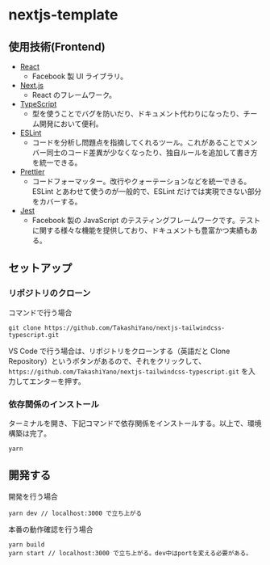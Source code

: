 # nextjs-template

## 使用技術(Frontend)

- [React](https://ja.reactjs.org/)
  - Facebook 製 UI ライブラリ。
- [Next.js](https://nextjs.org/)
  - React のフレームワーク。
- [TypeScript](https://www.typescriptlang.org/)
  - 型を使うことでバグを防いだり、ドキュメント代わりになったり、チーム開発において便利。
- [ESLint](https://eslint.org/)
  - コードを分析し問題点を指摘してくれるツール。これがあることでメンバー同士のコード差異が少なくなったり、独自ルールを追加して書き方を統一できる。
- [Prettier](https://prettier.io/)
  - コードフォーマッター。改行やクォーテーションなどを統一できる。ESLint とあわせて使うのが一般的で、ESLint だけでは実現できない部分をカバーする。
- [Jest](https://jestjs.io/ja/)
  - Facebook 製の JavaScript のテスティングフレームワークです。テストに関する様々な機能を提供しており、ドキュメントも豊富かつ実績もある。

## セットアップ

### リポジトリのクローン

コマンドで行う場合

```
git clone https://github.com/TakashiYano/nextjs-tailwindcss-typescript.git
```

VS Code で行う場合は、リポジトリをクローンする（英語だと Clone Repository）というボタンがあるので、それをクリックして、`https://github.com/TakashiYano/nextjs-tailwindcss-typescript.git` を入力してエンターを押す。

### 依存関係のインストール

ターミナルを開き、下記コマンドで依存関係をインストールする。以上で、環境構築は完了。

```
yarn
```

## 開発する

開発を行う場合

```
yarn dev // localhost:3000 で立ち上がる
```

本番の動作確認を行う場合

```
yarn build
yarn start // localhost:3000 で立ち上がる。dev中はportを変える必要がある。
```
